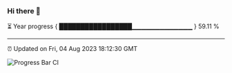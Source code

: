 ### Hi there 👋

⏳ Year progress { █████████████████▁▁▁▁▁▁▁▁▁▁▁▁▁ } 59.11 %

---

⏰ Updated on Fri, 04 Aug 2023 18:12:30 GMT

![Progress Bar CI](https://github.com/liununu/liununu/workflows/Progress%20Bar%20CI/badge.svg)
